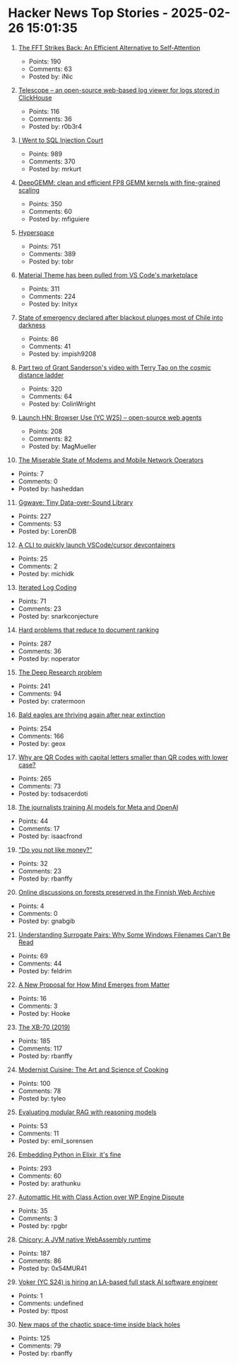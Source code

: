 # Hacker News Top Stories - 2025-02-26 15:01:35

1. [The FFT Strikes Back: An Efficient Alternative to Self-Attention](https://arxiv.org/abs/2502.18394)
   - Points: 190
   - Comments: 63
   - Posted by: iNic

2. [Telescope – an open-source web-based log viewer for logs stored in ClickHouse](https://github.com/iamtelescope/telescope)
   - Points: 116
   - Comments: 36
   - Posted by: r0b3r4

3. [I Went to SQL Injection Court](https://sockpuppet.org/blog/2025/02/09/fixing-illinois-foia/)
   - Points: 989
   - Comments: 370
   - Posted by: mrkurt

4. [DeepGEMM: clean and efficient FP8 GEMM kernels with fine-grained scaling](https://github.com/deepseek-ai/DeepGEMM)
   - Points: 350
   - Comments: 60
   - Posted by: mfiguiere

5. [Hyperspace](https://hypercritical.co/2025/02/25/hyperspace)
   - Points: 751
   - Comments: 389
   - Posted by: tobr

6. [Material Theme has been pulled from VS Code's marketplace](https://github.com/material-theme/vsc-material-theme/discussions/1313)
   - Points: 311
   - Comments: 224
   - Posted by: Inityx

7. [State of emergency declared after blackout plunges most of Chile into darkness](https://www.cnn.com/2025/02/25/americas/chile-blackout-14-regions-intl-latam/index.html)
   - Points: 86
   - Comments: 41
   - Posted by: impish9208

8. [Part two of Grant Sanderson's video with Terry Tao on the cosmic distance ladder](https://mathstodon.xyz/@tao/114054291471216181)
   - Points: 320
   - Comments: 64
   - Posted by: ColinWright

9. [Launch HN: Browser Use (YC W25) – open-source web agents](https://github.com/browser-use/browser-use)
   - Points: 208
   - Comments: 82
   - Posted by: MagMueller

10. [The Miserable State of Modems and Mobile Network Operators](https://blog.golioth.io/the-miserable-state-of-modems-and-mobile-network-operators/)
   - Points: 7
   - Comments: 0
   - Posted by: hasheddan

11. [Ggwave: Tiny Data-over-Sound Library](https://github.com/ggerganov/ggwave)
   - Points: 227
   - Comments: 53
   - Posted by: LorenDB

12. [A CLI to quickly launch VSCode/cursor devcontainers](https://github.com/michidk/vscli)
   - Points: 25
   - Comments: 2
   - Posted by: michidk

13. [Iterated Log Coding](https://adamscherlis.github.io/blog/iterlog-coding/)
   - Points: 71
   - Comments: 23
   - Posted by: snarkconjecture

14. [Hard problems that reduce to document ranking](https://noperator.dev/posts/document-ranking-for-complex-problems/)
   - Points: 287
   - Comments: 36
   - Posted by: noperator

15. [The Deep Research problem](https://www.ben-evans.com/benedictevans/2025/2/17/the-deep-research-problem)
   - Points: 241
   - Comments: 94
   - Posted by: cratermoon

16. [Bald eagles are thriving again after near extinction](https://www.newsweek.com/bald-eagles-back-brink-extinction-2025097)
   - Points: 254
   - Comments: 166
   - Posted by: geox

17. [Why are QR Codes with capital letters smaller than QR codes with lower case?](https://shkspr.mobi/blog/2025/02/why-are-qr-codes-with-capital-letters-smaller-than-qr-codes-with-lower-case-letters/)
   - Points: 265
   - Comments: 73
   - Posted by: todsacerdoti

18. [The journalists training AI models for Meta and OpenAI](https://www.niemanlab.org/2025/02/meet-the-journalists-training-ai-models-for-meta-and-openai/)
   - Points: 44
   - Comments: 17
   - Posted by: isaacfrond

19. ["Do you not like money?"](https://rubenerd.com/do-you-not-like-money/)
   - Points: 32
   - Comments: 23
   - Posted by: rbanffy

20. [Online discussions on forests preserved in the Finnish Web Archive](https://www.kansalliskirjasto.fi/en/news/online-discussions-forests-preserved-finnish-web-archive)
   - Points: 4
   - Comments: 0
   - Posted by: gnabgib

21. [Understanding Surrogate Pairs: Why Some Windows Filenames Can't Be Read](https://zaferbalkan.com/surrogates/)
   - Points: 69
   - Comments: 44
   - Posted by: feldrim

22. [A New Proposal for How Mind Emerges from Matter](https://www.noemamag.com/a-radical-new-proposal-for-how-mind-emerges-from-matter/)
   - Points: 16
   - Comments: 3
   - Posted by: Hooke

23. [The XB-70 (2019)](http://codex99.com/photography/the-xb70.html)
   - Points: 185
   - Comments: 117
   - Posted by: rbanffy

24. [Modernist Cuisine: The Art and Science of Cooking](https://modernistcuisine.com/books/modernist-cuisine/)
   - Points: 100
   - Comments: 78
   - Posted by: tyleo

25. [Evaluating modular RAG with reasoning models](https://www.kapa.ai/blog/evaluating-modular-rag-with-reasoning-models)
   - Points: 53
   - Comments: 11
   - Posted by: emil_sorensen

26. [Embedding Python in Elixir, it's fine](https://dashbit.co/blog/running-python-in-elixir-its-fine)
   - Points: 293
   - Comments: 60
   - Posted by: arathunku

27. [Automattic Hit with Class Action over WP Engine Dispute](https://www.therepository.email/automattic-hit-with-class-action-over-wp-engine-dispute-accused-of-anti-competitive-tactics)
   - Points: 35
   - Comments: 3
   - Posted by: rpgbr

28. [Chicory: A JVM native WebAssembly runtime](https://chicory.dev/)
   - Points: 187
   - Comments: 86
   - Posted by: 0x54MUR41

29. [Voker (YC S24) is hiring an LA-based full stack AI software engineer](https://www.linkedin.com/jobs/view/4165715593)
   - Points: 1
   - Comments: undefined
   - Posted by: ttpost

30. [New maps of the chaotic space-time inside black holes](https://www.quantamagazine.org/new-maps-of-the-bizarre-chaotic-space-time-inside-black-holes-20250224/)
   - Points: 125
   - Comments: 79
   - Posted by: rbanffy

